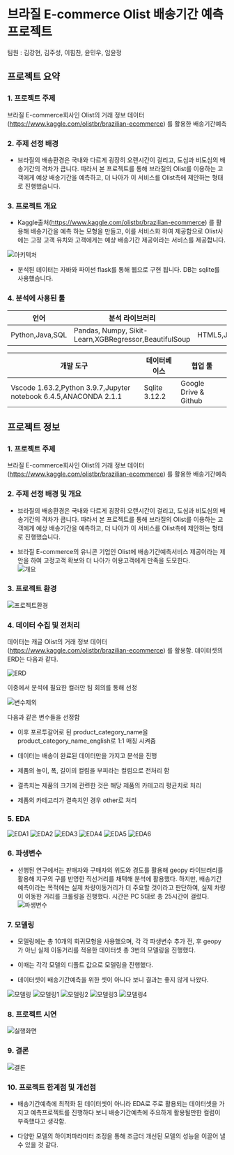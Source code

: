 #  브라질 E-commerce Olist 배송기간 예측 프로젝트

팀원 :  김강현, 김주성, 이힘찬, 윤민우, 임윤정

## 프로젝트 요약

### 1.  프로젝트 주제 

   브라질 E-commerce회사인 Olist의 거래 정보 데이터(https://www.kaggle.com/olistbr/brazilian-ecommerce) 를 활용한 배송기간예측
   

### 2.  주제 선정 배경

* 브라질의 배송환경은 국내와 다르게 굉장히 오랜시간이 걸리고, 도심과 비도심의 배송기간의 격차가 큽니다. 따라서 본 프로젝트를 통해 브라질의 Olist를 이용하는 고객에게 예상 배송기간을 예측하고, 더 나아가 이 서비스를 Olist측에 제안하는 형태로 진행했습니다.

### 3.  프로젝트 개요
* Kaggle출처(https://www.kaggle.com/olistbr/brazilian-ecommerce) 를 활용해 배송기간을 예측 하는 모형을 만들고, 이를 서비스화 하여 제공함으로 Olist사에는 고정 고객 유치와 고객에게는 예상 배송기간 제공이라는 서비스를 제공합니다. 

![아키텍처](./이미지/Olist/아키텍처.png)


* 분석된 데이터는 자바와 파이썬 flask를 통해 웹으로 구현 됩니다.  DB는 sqlite를 사용했습니다. 

### 4.  분석에 사용된 툴



|언어|분석 라이브러리|웹|데이터 분석|
|---|---|---|---|
|Python,Java,SQL|Pandas, Numpy, Sikit-Learn,XGBRegressor,BeautifulSoup|HTML5,JS,ajax,CSS|pandas,numpy,datetime,train_test_split,StandardScaler,</br> XGBRegressor,MultiLabelBinarizer,seabBeautifulSoup

|개발 도구|데이터베이스|협업 툴|
|---|---|---|
|Vscode 1.63.2,Python 3.9.7,Jupyter notebook 6.4.5,ANACONDA 2.1.1|Sqlite 3.12.2|Google Drive & Github|




## 프로젝트 정보

### 1.  프로젝트 주제 

   브라질 E-commerce회사인 Olist의 거래 정보 데이터(https://www.kaggle.com/olistbr/brazilian-ecommerce) 를 활용한 배송기간예측

   

### 2.  주제 선정 배경 및 개요

   * 브라질의 배송환경은 국내와 다르게 굉장히 오랜시간이 걸리고, 도심과 비도심의 배송기간의 격차가 큽니다. 따라서 본 프로젝트를 통해 브라질의 Olist를 이용하는 고객에게 예상 배송기간을 예측하고, 더 나아가 이 서비스를 Olist측에 제안하는 형태로 진행했습니다.


   * 브라질 E-commerce의 유니콘 기업인 Olist에 배송기간예측서비스 제공이라는 제안을 하여 고정고객 확보와 더 나아가 이용고객에게 만족을 도모한다.  
     ![개요](./이미지/Olist/개요.png)

   

### 3. 프로젝트 환경

   ![프로젝트환경](./이미지/Olist/프로젝트환경.png)


### 4. 데이터 수집 및 전처리 

데이터는 캐글 Olist의 거래 정보 데이터(https://www.kaggle.com/olistbr/brazilian-ecommerce) 를 활용함.
데이터셋의 ERD는 다음과 같다.

![ERD](./이미지/Olist/ERD.png)

이중에서 분석에 필요한 컬러만 팀 회의를 통해 선정

  ![변수제외](./이미지/Olist/변수제외.png)

다음과 같은 변수들을 선정함

* 이후 포르투갈어로 된 product_category_name을 product_category_name_english로 1:1 매칭 시켜줌

* 데이터는 배송이 완료된 데이터만을 가지고 분석을 진행

* 제품의 높이, 폭, 길이의 컬럼을 부피라는 컬럼으로 전처리 함 

* 결측치는 제품의 크기에 관련한 것은 해당 제품의 카테고리 평균치로 처리 

* 제품의 카테고리가 결측치인 경우 other로 처리


### 5. EDA 

![EDA1](./이미지/Olist/EDA1.png)
![EDA2](./이미지/Olist/EDA2.png)
![EDA3](./이미지/Olist/EDA3.png)
![EDA4](./이미지/Olist/EDA4.png)
![EDA5](./이미지/Olist/EDA5.png)
![EDA6](./이미지/Olist/EDA6.png)

### 6. 파생변수

* 선행된 연구에서는 판매자와 구매자의 위도와 경도를 활용해 geopy 라이브러리를 활용해 지구의 구를 반영한 직선거리를 채택해 분석에 활용했다. 
  하지만, 배송기간예측이라는 목적에는 실제 차량이동거리가 더 주요할 것이라고 판단하여, 실제 차량이 이동한 거리를 크롤링을 진행했다. 시간은 PC 5대로 총 25시간이 걸렸다.  
  ![파생변수](./이미지/Olist/파생변수.png)

### 7. 모델링

* 모델링에는 총 10개의 회귀모형을 사용했으며, 각 각 파생변수 추가 전, 후 geopy가 아닌 실제 이동거리를 적용한 데이터셋 총 3번의 모델링을 진행했다. 

* 이때는 각각 모델의 디폴트 값으로 모델링을 진행했다.

* 데이터셋이 배송기간예측을 위한 셋이 아니다 보니 결과는 좋지 않게 나왔다. 

![모델링](./이미지/Olist/모델링.png)
![모델링1](./이미지/Olist/모델링1.png)
![모델링2](./이미지/Olist/모델링2.png)
![모델링3](./이미지/Olist/모델링3.png)
![모델링4](./이미지/Olist/모델링4.png)


### 8. 프로젝트 시연

   ![실행화면](./이미지/Olist/실행화면.gif)

### 9. 결론

![결론](./이미지/Olist/결론.png)


### 10. 프로젝트 한계점 및 개선점

* 배송기간예측에 최적화 된 데이터셋이 아니라 EDA로 주로 활용되는 데이터셋을 가지고 예측프로젝트를 진행하다 보니 배송기간예측에 주요하게 활용될만한 컬럼이 부족했다고 생각함.

* 다양한 모델의 하이퍼파라미터 조정을 통해 조금더 개선된 모델의 성능을 이끌어 낼 수 있을 것 같다. 


